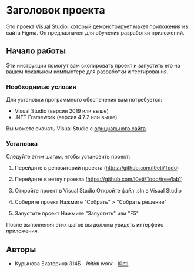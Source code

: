 # Заголовок проекта

Это проект Visual Studio, который демонстрирует макет приложения из сайта Figma. Он предназначен для обучения разработки приложений.

## Начало работы

Эти инструкции помогут вам скопировать проект и запустить его на вашем локальном компьютере для разработки и тестирования.

### Необходимые условия

Для установки программного обеспечения вам потребуется:

- Visual Studio (версия 2019 или выше)
- .NET Framework (версия 4.7.2 или выше)

Вы можете скачать Visual Studio с [официального сайта](https://visualstudio.microsoft.com/downloads/).

### Установка

Следуйте этим шагам, чтобы установить проект:

1. Перейдите в репозиторий проекта
(https://github.com/l0eti/Todo)

2. Перейдите в ветку проекта
(https://github.com/l0eti/Todo/tree/lab1)

3. Откройте проект в Visual Studio
Откройте файл .sln в Visual Studio

4. Соберите проект
Нажмите "Собрать" > "Собрать решение"

5. Запустите проект
Нажмите "Запустить" или "F5"

После выполнения этих шагов вы должны увидеть интерфейс приложения.

## Авторы

* Курынова Екатерина 314Б - *Initial work* - [l0eti](https://github.com/l0eti)
